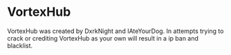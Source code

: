 # VortexHub

VortexHub was created by DxrkNight and IAteYourDog. In attempts trying to crack or crediting VortexHub as your own will result in a ip ban and blacklist.
